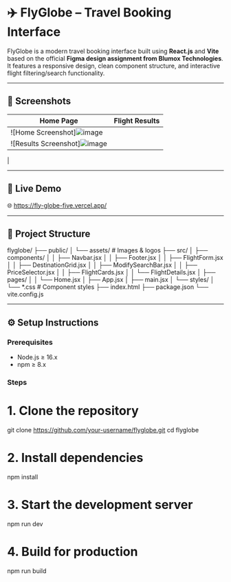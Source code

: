 # ✈️ FlyGlobe – Travel Booking Interface

FlyGlobe is a modern travel booking interface built using **React.js** and **Vite** based on the official **Figma design assignment from Blumox Technologies**. It features a responsive design, clean component structure, and interactive flight filtering/search functionality.

---

## 📸 Screenshots

| Home Page | Flight Results |
|-----------|----------------|
| ![Home Screenshot]![image](https://github.com/user-attachments/assets/442b9b96-ef97-493f-a4fd-db3b91e8376b)
 | ![Results Screenshot]![image](https://github.com/user-attachments/assets/b9e93098-4a48-482f-97a7-ebcd3f82dbee)
 |

---

## 🚀 Live Demo

🌐 https://fly-globe-five.vercel.app/

---

## 📁 Project Structure

flyglobe/
├── public/
│ └── assets/ # Images & logos
├── src/
│ ├── components/
│ │ ├── Navbar.jsx
│ │ ├── Footer.jsx
│ │ ├── FlightForm.jsx
│ │ ├── DestinationGrid.jsx
│ │ ├── ModifySearchBar.jsx
│ │ ├── PriceSelector.jsx
│ │ ├── FlightCards.jsx
│ │ └── FlightDetails.jsx
│ ├── pages/
│ │ └── Home.jsx
│ ├── App.jsx
│ ├── main.jsx
│ └── styles/
│ └── *.css # Component styles
├── index.html
├── package.json
└── vite.config.js

---

## ⚙️ Setup Instructions

### Prerequisites
- Node.js ≥ 16.x
- npm ≥ 8.x

### Steps

# 1. Clone the repository
git clone https://github.com/your-username/flyglobe.git
cd flyglobe

# 2. Install dependencies
npm install

# 3. Start the development server
npm run dev

# 4. Build for production
npm run build

